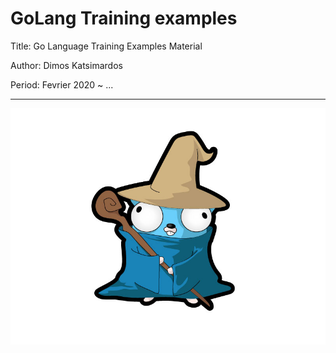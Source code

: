 # GoLang Training examples

Title: Go Language Training Examples Material

Author: Dimos Katsimardos

Period: Fevrier 2020 ~ ...

-------------------------------------------------------------------------------------------------------------------------------

![GoLang](https://github.com/dimkatsi91/GoLab/blob/master/images/golang.jpg)

